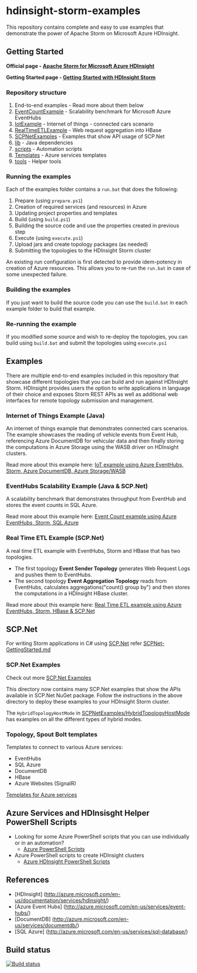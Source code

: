 # hdinsight-storm-examples
This repository contains complete and easy to use examples that demonstrate the power of Apache Storm on Microsoft Azure HDInsight.

## Getting Started

**Official page - [Apache Storm for Microsoft Azure HDInsight](http://azure.microsoft.com/en-us/services/hdinsight/apache-storm/)**

**Getting Started page - [Getting Started with HDInsight Storm](https://azure.microsoft.com/en-us/documentation/articles/hdinsight-storm-overview/)**

### Repository structure

1. End-to-end examples - Read more about them below
  1. [EventCountExample](EventCountExample) - Scalability benchmark for Microsoft Azure EventHubs
  2. [IotExample](IotExample) - Internet of things - connected cars scenario
  3. [RealTimeETLExample](RealTimeETLExample) - Web request aggregation into HBase
2. [SCPNetExamples](SCPNetExamples) - Examples that show API usage of SCP.Net
3. [lib](lib) - Java dependencies
4. [scripts](scripts) - Automation scripts
5. [Templates](templates) - Azure services templates
6. [tools](tools) - Helper tools

### Running the examples
Each of the examples folder contains a ```run.bat``` that does the following:

1. Prepare (using ```prepare.ps1```)
  1. Creation of required services (and resources) in Azure
  2. Updating project properties and templates
2. Build (using ```build.ps1```)
  1. Building the source code and use the properties created in previous step
3. Execute (using ```execute.ps1```)
  1. Upload jars and create topology packages (as needed)
  2. Submitting the topologies to the HDInsight Storm cluster

An existing run configuration is first detected to provide idem-potency in creation of Azure resources. This allows you to re-run the ```run.bat``` in case of some unexpected failure.

### Building the examples
If you just want to build the source code you can use the ```build.bat``` in each example folder to build that example.

### Re-running the example
If you modified some source and wish to re-deploy the topologies, you can build using ```build.bat``` and submit the topologies using ```execute.ps1```

## Examples
There are multiple end-to-end examples included in this repository that showcase different topologies that you can build and run against HDInsight Storm.
HDInsight provides users the option to write applications in language of their choice and exposes Storm REST APIs as well as additional web interfaces for remote topology submission and management.

### Internet of Things Example (Java)
An internet of things example that demonstrates connected cars scenarios. 
The example showcases the reading of vehicle events from Event Hub, referencing Azure DocumentDB for vehicular data and then finally storing the computations in Azure Storage using the WASB driver on HDInsight clusters.

Read more about this example here: [IoT example using Azure EventHubs, Storm, Azure DocumentDB, Azure Storage/WASB](IotExample)

### EventHubs Scalability Example (Java & SCP.Net)
A scalability benchmark that demonstrates throughput from EventHub and stores the event counts in SQL Azure.

Read more about this example here: [Event Count example using Azure EventHubs, Storm, SQL Azure](EventCountExample)

### Real Time ETL Example (SCP.Net)
A real time ETL example with EventHubs, Storm and HBase that has two topologies.
* The first topology **Event Sender Topology** generates Web Request Logs and pushes them to EventHubs.
* The second topology **Event Aggregation Topology** reads from EventHubs, calculates aggregations("count() group by") and then stores the computations in a HDInsight HBase cluster.

Read more about this example here: [Real Time ETL example using Azure EventHubs, Storm, HBase & SCP.Net](RealTimeETLExample)

## SCP.Net
For writing Storm applications in C# using [SCP.Net](https://www.nuget.org/packages/Microsoft.SCP.Net.SDK/) refer [SCPNet-GettingStarted.md](SCPNet-GettingStarted.md)

### SCP.Net Examples
Check out more [SCP.Net Examples](SCPNetExamples)

This directory now contains many SCP.Net examples that show the APIs available in SCP.Net NuGet package. Follow the instructions in the above directory to deploy these examples to your HDInsight Storm cluster.

The ```HybridTopologyHostMode``` in [SCPNetExamples/HybridTopologyHostMode](SCPNetExamples/HybridTopologyHostMode/net) has examples on all the different types of hybrid modes.

### Topology, Spout  Bolt templates
Templates to connect to various Azure services:
* EventHubs
* SQL Azure
* DocumentDB
* HBase
* Azure Websites (SignalR)

[Templates for Azure services](templates)

## Azure Services and HDInsisght Helper PowerShell Scripts
* Looking for some Azure PowerShell scripts that you can use individually or in an automation?
  * [Azure PowerShell Scripts](scripts/azure)
* Azure PowerShell scripts to create HDInsight clusters
  * [Azure HDInsight PowerShell Scripts](scripts/azure/HDInsight)

## References
* [HDInsight] (http://azure.microsoft.com/en-us/documentation/services/hdinsight/)
* [Azure Event Hubs] (http://azure.microsoft.com/en-us/services/event-hubs/)
* [DocumentDB] (http://azure.microsoft.com/en-us/services/documentdb/)
* [SQL Azure] (http://azure.microsoft.com/en-us/services/sql-database/)

## Build status

[![Build status](https://ci.appveyor.com/api/projects/status/8s55c8pmlye9uhu8?svg=true)](https://ci.appveyor.com/project/rtandonmsft/hdinsight-storm-examples)
